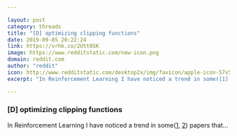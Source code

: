 ```yaml
---

layout: post
category: threads
title: "[D] optimizing clipping functions"
date: 2019-09-05 20:22:24
link: https://vrhk.co/2Utt0SK
image: https://www.redditstatic.com/new-icon.png
domain: reddit.com
author: "reddit"
icon: http://www.redditstatic.com/desktop2x/img/favicon/apple-icon-57x57.png
excerpt: "In Reinforcement Learning I have noticed a trend in some([1](<https://arxiv.org/abs/1707.06347>), [2](<https://arxiv.org/abs/1903.00374>)) papers that..."

---
```


### [D] optimizing clipping functions

In Reinforcement Learning I have noticed a trend in some([1](<https://arxiv.org/abs/1707.06347>), [2](<https://arxiv.org/abs/1903.00374>)) papers that...
